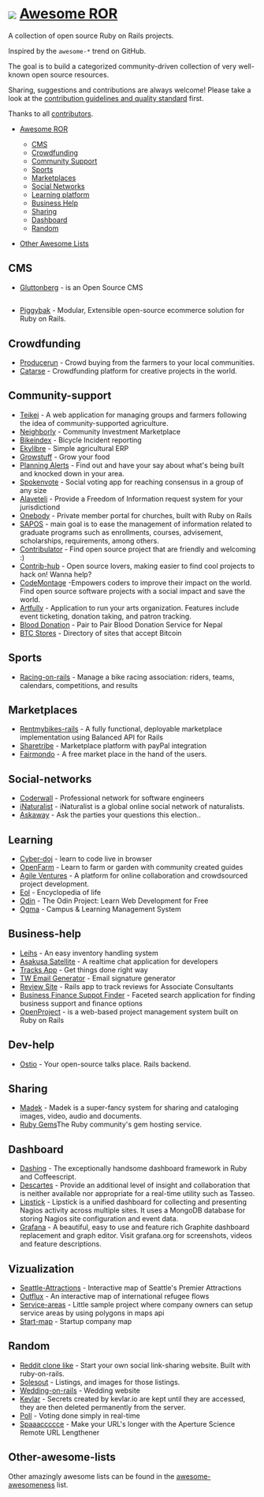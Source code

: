 # <img src="http://rubyonrails.org/images/rails.png" align="absmiddle"/> <a href="#">Awesome ROR</a>

A collection of open source Ruby on Rails projects.

Inspired by the `awesome-*` trend on GitHub.

The goal is to build a categorized community-driven collection of very well-known open source resources.

Sharing, suggestions and contributions are always welcome! Please take a look at the [contribution guidelines and quality standard](https://github.com/itmilos/awesome-open-ror/blob/master/CONTRIBUTING.md) first.

Thanks to all [contributors](https://github.com/itmilos/awesome-open-ror/graphs/contributors).

* [Awesome ROR](#awesome-ror)
  * [CMS](#cms)
  * [Crowdfunding](#crowdfunding)
  * [Community Support](#community-support)
  * [Sports](#sports)
  * [Marketplaces](#marketplaces)
  * [Social Networks](#social-networks)
  * [Learning platform](#learning)
  * [Business Help](#business-help)
  * [Sharing](#sharing)
  * [Dashboard](#dashboard)
  * [Random](#random)

* [Other Awesome Lists](#other-awesome-lists)

## CMS

* [Gluttonberg](https://github.com/Gluttonberg/core) - is an Open Source CMS

## 

* [Piggybak](https://github.com/piggybak/piggybak) - Modular, Extensible open-source ecommerce solution for Ruby on Rails. 

## Crowdfunding 

* [Producerun](https://github.com/producerun/producerun) - Crowd buying from the farmers to your local communities.
* [Catarse](https://github.com/catarse/catarse) - Crowdfunding platform for creative projects in the world.

## Community-support 

* [Teikei](https://github.com/teikei/teikei) - A web application for managing groups and farmers following the idea of community-supported agriculture.
* [Neighborly](https://github.com/neighborly/) - Community Investment Marketplace 
* [Bikeindex](https://github.com/bikeindex/bike_index) - Bicycle Incident reporting
* [Ekylibre](https://github.com/ekylibre/ekylibre) - Simple agricultural ERP 
* [Growstuff](https://github.com/Growstuff/growstuff) - Grow your food
* [Planning Alerts](https://github.com/openaustralia/planningalerts-app) - Find out and have your say about what's being built and knocked down in your area.
* [Spokenvote](https://github.com/Spokenvote/spokenvote) - Social voting app for reaching consensus in a group of any size
* [Alaveteli](https://github.com/mysociety/alaveteli) - Provide a Freedom of Information request system for your jurisdictiond
* [Onebody](https://github.com/churchio/onebody) - Private member portal for churches, built with Ruby on Rails 
* [SAPOS](https://github.com/gems-uff/sapos) - main goal is to ease the management of information related to graduate programs such as enrollments, courses, advisement, scholarships, requirements, among others.
* [Contribulator](https://github.com/andrew/contribulator) - Find open source project that are friendly and welcoming :)
* [Contrib-hub](https://github.com/orendon/contrib-hub) - Open source lovers, making easier to find cool projects to hack on! Wanna help?
* [CodeMontage](https://github.com/CodeMontageHQ/codemontage) -Empowers coders to improve their impact on the world. Find open source software projects with a social impact and save the world.
* [Artfully](https://github.com/fracturedatlas/artfully_app) - Application to run your arts organization. Features include event ticketing, donation taking, and patron tracking. 
* [Blood Donation](https://github.com/OpenSourceForNepal/BloodDonation) - Pair to Pair Blood Donation Service for Nepal
* [BTC Stores](https://github.com/paladini/btc-stores) -  Directory of sites that accept Bitcoin

## Sports 

* [Racing-on-rails](https://github.com/scottwillson/racing_on_rails) - Manage a bike racing association: riders, teams, calendars, competitions, and results

## Marketplaces

* [Rentmybikes-rails](https://github.com/balanced/rentmybikes-rails) - A fully functional, deployable marketplace implementation using Balanced API for Rails
* [Sharetribe](https://www.sharetribe.com) - Marketplace platform with payPal integration
* [Fairmondo](https://github.com/fairmondo/fairmondo) - A free market place in the hand of the users. 


## Social-networks

* [Coderwall](https://coderwall.com/) - Professional network for software engineers 
* [iNaturalist](https://github.com/inaturalist/inaturalist) - iNaturalist is a global online social network of naturalists.
* [Askaway](https://github.com/askaway/askaway) - Ask the parties your questions this election.. 

## Learning

* [Cyber-doj](http://cyber-dojo.org/) - learn to code live in browser
* [OpenFarm](https://github.com/openfarmcc/OpenFarm) - Learn to farm or garden with community created guides
* [Agile Ventures](https://github.com/AgileVentures/WebsiteOne) - A platform for online collaboration and crowdsourced project development.
* [Eol](https://github.com/EOL/eol) - Encyclopedia of life
* [Odin](https://github.com/EOL/eol) - The Odin Project: Learn Web Development for Free
* [Ogma](https://github.com/maxcobmara/ogma) - Campus & Learning Management System


## Business-help

* [Leihs](https://github.com/zhdk/leihs) - An easy inventory handling system 
* [Asakusa Satellite](http://www.codefirst.org/AsakusaSatellite) - A realtime chat application for developers 
* [Tracks App](https://github.com/TracksApp/tracksapp.github.com) - Get things done right way
* [TW Email Generator](https://github.com/andrewshawcare/thoughtworks-email-signature-generator) - Email signature generator
* [Review Site](https://github.com/ReviewSite/ReviewSite) - Rails app to track reviews for Associate Consultants
* [Business Finance Suppot Finder](https://www.gov.uk/business-finance-support-finder) - Faceted search application for finding business support and finance options
* [OpenProject](https://www.openproject.org) - is a web-based project management system built on Ruby on Rails 

## Dev-help 

* [Ostio](https://github.com/paulmillr/ostio-api) - Your open-source talks place. Rails backend. 

## Sharing 

* [Madek](https://github.com/zhdk/madek) - Madek is a super-fancy system for sharing and cataloging images, video, audio and documents.
* [Ruby Gems](https://rubygems.org)The Ruby community's gem hosting service. 

## Dashboard 

* [Dashing](http://shopify.github.com/dashing/) - The exceptionally handsome dashboard framework in Ruby and Coffeescript. 
* [Descartes](https://github.com/obfuscurity/descartes) - Provide an additional level of insight and collaboration that is neither available nor appropriate for a real-time utility such as Tasseo.
* [Lipstick](https://github.com/obfuscurity/lipstick) -  Lipstick is a unified dashboard for collecting and presenting Nagios activity across multiple sites. It uses a MongoDB database for storing Nagios site configuration and event data.
* [Grafana](https://github.com/obfuscurity/grafana) - A beautiful, easy to use and feature rich Graphite dashboard replacement and graph editor. Visit grafana.org for screenshots, videos and feature descriptions.

## Vizualization 

* [Seattle-Attractions](https://github.com/Seattle-Attractions/map) - Interactive map of Seattle's Premier Attractions
* [Outflux](http://outflux.herokuapp.com/) - An interactive map of international refugee flows 
* [Service-areas](https://github.com/ivancrneto/service-areas) - Little sample project where company owners can setup service areas by using polygons in maps api
* [Start-map](https://start-map.herokuapp.com) - Startup company map 

## Random 

* [Reddit clone like](http://blairanderson.github.io/rails-hackernews-reddit-producthunt-clone) - Start your own social link-sharing website. Built with ruby-on-rails.
* [Solesout](http://www.solesout.com) - Listings, and images for those listings. 
* [Wedding-on-rails](https://github.com/adambutler/wedding-on-rails) - Wedding website  
* [Kevlar](https://github.com/adambutler/kevlar) - Secrets created by kevlar.io are kept until they are accessed, they are then deleted permanently from the server. 
* [Poll](https://github.com/adambutler/poll) - Voting done simply in real-time 
* [Spaaaccccce](https://github.com/adambutler/spaaaccccce) - Make your URL's longer with the Aperture Science Remote URL Lengthener

 

## Other-awesome-lists 

Other amazingly awesome lists can be found in the [awesome-awesomeness](https://github.com/bayandin/awesome-awesomeness) list.
